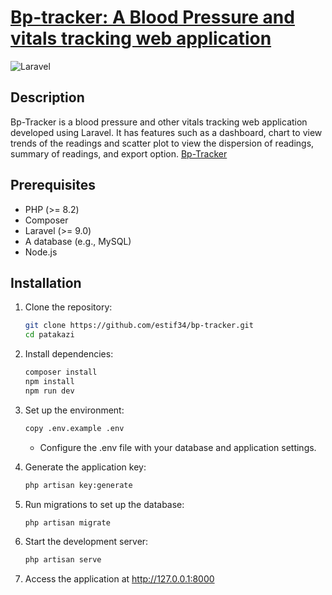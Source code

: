 # [Bp-tracker: A Blood Pressure and vitals tracking web application](https://blood-pressure-tracker-main-6jl9pj.laravel.cloud/)

![Laravel](https://img.shields.io/badge/Laravel-FF2D20?style=for-the-badge&logo=laravel&logoColor=white)
## Description
Bp-Tracker is a blood pressure and other vitals tracking web application developed using Laravel. It has features such as a dashboard, chart to view trends of the readings and scatter plot to view the dispersion of readings, summary of readings, and export option.
[Bp-Tracker](https://blood-pressure-tracker-main-6jl9pj.laravel.cloud/)

## Prerequisites
- PHP (>= 8.2)
- Composer
- Laravel (>= 9.0)
- A database (e.g., MySQL)
- Node.js 

## Installation
1. Clone the repository:
   ```bash
   git clone https://github.com/estif34/bp-tracker.git
   cd patakazi
   ```
2. Install dependencies:
   ```bash
   composer install
   npm install
   npm run dev
   ```
3. Set up the environment:
   ```bash
   copy .env.example .env
   ```
   - Configure the .env file with your database and application settings.

4. Generate the application key:
   ```bash
   php artisan key:generate
   ```
5. Run migrations to set up the database:
   ```bash
   php artisan migrate
   ```
6. Start the development server:
   ```bash
   php artisan serve
   ```
7. Access the application at http://127.0.0.1:8000
